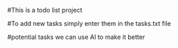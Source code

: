 #This is a todo list project

#To add new tasks simply enter them in the tasks.txt file

#potential tasks we can use AI to make it better

